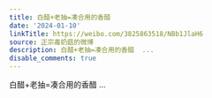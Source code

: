 ```yaml
---
title: 白醋+老抽=凑合用的香醋
date: '2024-01-10'
linkTitle: https://weibo.com/3825863518/NBb1JlaH6
source: 正宗毒奶菇的微博
description: 白醋+老抽=凑合用的香醋  ...
disable_comments: true
---
```

白醋+老抽=凑合用的香醋  ...